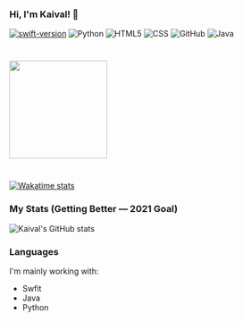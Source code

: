 ### Hi, I'm Kaival! 👋

[![swift-version](https://img.shields.io/badge/swift-5.1-brightgreen.svg)](https://github.com/apple/swift)
![Python](https://img.shields.io/badge/-Python-333333?style=flat&logo=python)
![HTML5](https://img.shields.io/badge/-HTML5-333333?style=flat&logo=HTML5)
![CSS](https://img.shields.io/badge/-CSS-333333?style=flat&logo=CSS3&logoColor=1572B6)
![GitHub](https://img.shields.io/badge/-GitHub-333333?style=flat&logo=github)
![Java](https://img.shields.io/badge/-Java-333333?style=flat&logo=Java&logoColor=007396)

<div align="left" style="margin: 40px 0">
    <a href="https://github.com/KaivalSShah/github-profile-views-counter">
        <img width="175px" src="https://komarev.com/ghpvc/?username=KaivalSShah0729&color=DE002D">
    </a>
</div>

[![Wakatime stats](https://github-readme-stats.vercel.app/api/wakatime?username=kaivalshah&count_private=true&theme=radical&show_icons=true)](https://wakatime.com/@kaivalshah)

### My Stats (Getting Better — 2021 Goal)
![Kaival's GitHub stats](https://github-readme-stats.vercel.app/api?username=KaivalSShah&count_private=true&show_icons=true&theme=radical)

### Languages
I'm mainly working with:
- Swfit
- Java
- Python
